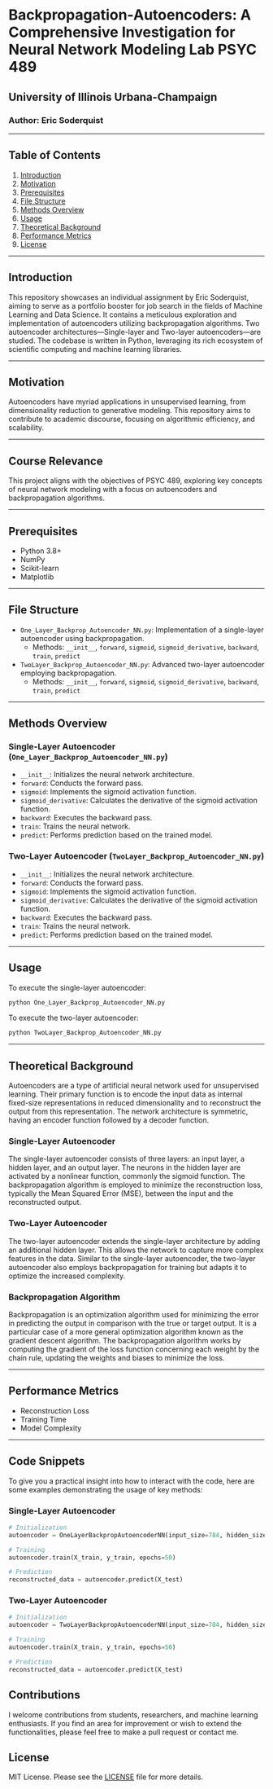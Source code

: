 # Backpropagation-Autoencoders: A Comprehensive Investigation for Neural Network Modeling Lab PSYC 489
## University of Illinois Urbana-Champaign
### Author: Eric Soderquist

---

## Table of Contents
1. [Introduction](#introduction)
2. [Motivation](#motivation)
3. [Prerequisites](#prerequisites)
5. [File Structure](#file-structure)
6. [Methods Overview](#methods-overview)
7. [Usage](#usage)
8. [Theoretical Background](#theoretical-background)
9. [Performance Metrics](#performance-metrics)
10. [License](#license)

---

## Introduction

This repository showcases an individual assignment by Eric Soderquist, aiming to serve as a portfolio booster for job search in the fields of Machine Learning and Data Science. It contains a meticulous exploration and implementation of autoencoders utilizing backpropagation algorithms. Two autoencoder architectures—Single-layer and Two-layer autoencoders—are studied. The codebase is written in Python, leveraging its rich ecosystem of scientific computing and machine learning libraries.

---

## Motivation

Autoencoders have myriad applications in unsupervised learning, from dimensionality reduction to generative modeling. This repository aims to contribute to academic discourse, focusing on algorithmic efficiency, and scalability.

---

## Course Relevance

This project aligns with the objectives of PSYC 489, exploring key concepts of neural network modeling with a focus on autoencoders and backpropagation algorithms.

---

## Prerequisites

- Python 3.8+
- NumPy
- Scikit-learn
- Matplotlib

---

## File Structure

- `One_Layer_Backprop_Autoencoder_NN.py`: Implementation of a single-layer autoencoder using backpropagation.
    - Methods: `__init__`, `forward`, `sigmoid`, `sigmoid_derivative`, `backward`, `train`, `predict`
- `TwoLayer_Backprop_Autoencoder_NN.py`: Advanced two-layer autoencoder employing backpropagation.
    - Methods: `__init__`, `forward`, `sigmoid`, `sigmoid_derivative`, `backward`, `train`, `predict`

---

## Methods Overview

### Single-Layer Autoencoder (`One_Layer_Backprop_Autoencoder_NN.py`)

- `__init__`: Initializes the neural network architecture.
- `forward`: Conducts the forward pass.
- `sigmoid`: Implements the sigmoid activation function.
- `sigmoid_derivative`: Calculates the derivative of the sigmoid activation function.
- `backward`: Executes the backward pass.
- `train`: Trains the neural network.
- `predict`: Performs prediction based on the trained model.

### Two-Layer Autoencoder (`TwoLayer_Backprop_Autoencoder_NN.py`)

- `__init__`: Initializes the neural network architecture.
- `forward`: Conducts the forward pass.
- `sigmoid`: Implements the sigmoid activation function.
- `sigmoid_derivative`: Calculates the derivative of the sigmoid activation function.
- `backward`: Executes the backward pass.
- `train`: Trains the neural network.
- `predict`: Performs prediction based on the trained model.

---

## Usage

To execute the single-layer autoencoder:

```bash
python One_Layer_Backprop_Autoencoder_NN.py
```

To execute the two-layer autoencoder:

```bash
python TwoLayer_Backprop_Autoencoder_NN.py
```

---


## Theoretical Background

Autoencoders are a type of artificial neural network used for unsupervised learning. Their primary function is to encode the input data as internal fixed-size representations in reduced dimensionality and to reconstruct the output from this representation. The network architecture is symmetric, having an encoder function followed by a decoder function.

### Single-Layer Autoencoder

The single-layer autoencoder consists of three layers: an input layer, a hidden layer, and an output layer. The neurons in the hidden layer are activated by a nonlinear function, commonly the sigmoid function. The backpropagation algorithm is employed to minimize the reconstruction loss, typically the Mean Squared Error (MSE), between the input and the reconstructed output.

### Two-Layer Autoencoder

The two-layer autoencoder extends the single-layer architecture by adding an additional hidden layer. This allows the network to capture more complex features in the data. Similar to the single-layer autoencoder, the two-layer autoencoder also employs backpropagation for training but adapts it to optimize the increased complexity.

### Backpropagation Algorithm

Backpropagation is an optimization algorithm used for minimizing the error in predicting the output in comparison with the true or target output. It is a particular case of a more general optimization algorithm known as the gradient descent algorithm. The backpropagation algorithm works by computing the gradient of the loss function concerning each weight by the chain rule, updating the weights and biases to minimize the loss.



---

## Performance Metrics

- Reconstruction Loss
- Training Time
- Model Complexity

---

## Code Snippets

To give you a practical insight into how to interact with the code, here are some examples demonstrating the usage of key methods:

### Single-Layer Autoencoder

```python
# Initialization
autoencoder = OneLayerBackpropAutoencoderNN(input_size=784, hidden_size=128, output_size=784)

# Training
autoencoder.train(X_train, y_train, epochs=50)

# Prediction
reconstructed_data = autoencoder.predict(X_test)
```

### Two-Layer Autoencoder

```python
# Initialization
autoencoder = TwoLayerBackpropAutoencoderNN(input_size=784, hidden_size1=128, hidden_size2=64, output_size=784)

# Training
autoencoder.train(X_train, y_train, epochs=50)

# Prediction
reconstructed_data = autoencoder.predict(X_test)
```


## Contributions

I welcome contributions from students, researchers, and machine learning enthusiasts. If you find an area for improvement or wish to extend the functionalities, please feel free to make a pull request or contact me.



## License

MIT License. Please see the [LICENSE](LICENSE.md) file for more details.


